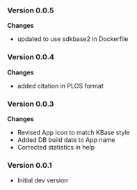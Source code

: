### Version 0.0.5
__Changes__
- updated to use sdkbase2 in Dockerfile

### Version 0.0.4
__Changes__
- added citation in PLOS format

### Version 0.0.3
__Changes__
- Revised App icon to match KBase style
- Added DB build date to App name
- Corrected statistics in help

### Version 0.0.1
- Initial dev version
